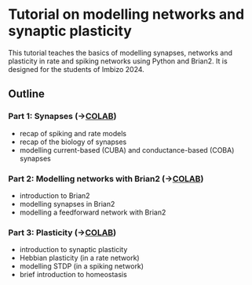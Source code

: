 # Tutorial on modelling networks and synaptic plasticity

This tutorial teaches the basics of modelling synapses, networks and plasticity in rate and spiking networks using Python and Brian2. It is designed for the students of Imbizo 2024.

## Outline

### Part 1: Synapses (->[COLAB](https://colab.research.google.com/drive/1d44gieQfn52u2wWPxoX9idv4Y8r_ZH9Z?usp=sharing))
- recap of spiking and rate models
- recap of the biology of synapses
- modelling current-based (CUBA) and conductance-based (COBA) synapses

### Part 2: Modelling networks with Brian2 (->[COLAB](https://colab.research.google.com/drive/1G7IEht4TmxbB6u8eqRXpAPffSJGqQH39?usp=sharing))
- introduction to Brian2
- modelling synapses in Brian2
- modelling a feedforward network with Brian2

### Part 3: Plasticity (->[COLAB](https://colab.research.google.com/drive/19SzAd4o7aMpOqQHlbtlOq5cekQEWbCKk?usp=sharing))
- introduction to synaptic plasticity
- Hebbian plasticity (in a rate network)
- modelling STDP (in a spiking network)
- brief introduction to homeostasis

